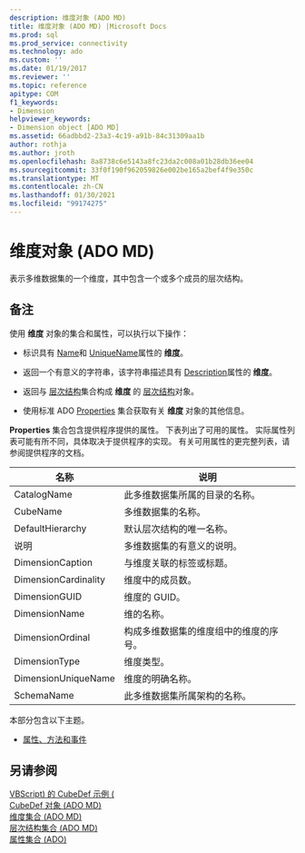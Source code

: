 ```yaml
---
description: 维度对象 (ADO MD)
title: 维度对象 (ADO MD) |Microsoft Docs
ms.prod: sql
ms.prod_service: connectivity
ms.technology: ado
ms.custom: ''
ms.date: 01/19/2017
ms.reviewer: ''
ms.topic: reference
apitype: COM
f1_keywords:
- Dimension
helpviewer_keywords:
- Dimension object [ADO MD]
ms.assetid: 66adbbd2-23a3-4c19-a91b-84c31309aa1b
author: rothja
ms.author: jroth
ms.openlocfilehash: 8a8738c6e5143a8fc23da2c008a01b28db36ee04
ms.sourcegitcommit: 33f0f190f962059826e002be165a2bef4f9e350c
ms.translationtype: MT
ms.contentlocale: zh-CN
ms.lasthandoff: 01/30/2021
ms.locfileid: "99174275"
---
```

# <a name="dimension-object-ado-md"></a>维度对象 (ADO MD)
表示多维数据集的一个维度，其中包含一个或多个成员的层次结构。  
  
## <a name="remarks"></a>备注  
 使用 **维度** 对象的集合和属性，可以执行以下操作：  
  
-   标识具有 [Name](./name-property-ado-md.md)和 [UniqueName](./uniquename-property-ado-md.md)属性的 **维度**。  
  
-   返回一个有意义的字符串，该字符串描述具有 [Description](./description-property-ado-md.md)属性的 **维度**。  
  
-   返回与 [层次结构](./hierarchies-collection-ado-md.md)集合构成 **维度** 的 [层次结构](./hierarchy-object-ado-md.md)对象。  
  
-   使用标准 ADO [Properties](../ado-api/properties-collection-ado.md) 集合获取有关 **维度** 对象的其他信息。  
  
 **Properties** 集合包含提供程序提供的属性。 下表列出了可用的属性。 实际属性列表可能有所不同，具体取决于提供程序的实现。 有关可用属性的更完整列表，请参阅提供程序的文档。  
  
|名称|说明|  
|----------|-----------------|  
|CatalogName|此多维数据集所属的目录的名称。|  
|CubeName|多维数据集的名称。|  
|DefaultHierarchy|默认层次结构的唯一名称。|  
|说明|多维数据集的有意义的说明。|  
|DimensionCaption|与维度关联的标签或标题。|  
|DimensionCardinality|维度中的成员数。|  
|DimensionGUID|维度的 GUID。|  
|DimensionName|维的名称。|  
|DimensionOrdinal|构成多维数据集的维度组中的维度的序号。|  
|DimensionType|维度类型。|  
|DimensionUniqueName|维度的明确名称。|  
|SchemaName|此多维数据集所属架构的名称。|  
  
 本部分包含以下主题。  
  
-   [属性、方法和事件](./dimension-object-properties-methods-and-events.md)  
  
## <a name="see-also"></a>另请参阅  
 [VBScript) 的 CubeDef 示例 (](./cubedef-example-vbscript.md)   
 [CubeDef 对象 (ADO MD) ](./cubedef-object-ado-md.md)   
 [维度集合 (ADO MD) ](./dimensions-collection-ado-md.md)   
 [层次结构集合 (ADO MD) ](./hierarchies-collection-ado-md.md)   
 [属性集合 (ADO)](../ado-api/properties-collection-ado.md)